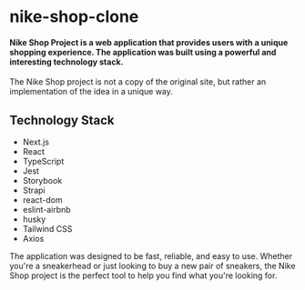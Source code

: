 # nike-shop-clone

#### Nike Shop Project is a web application that provides users with a unique shopping experience. The application was built using a powerful and interesting technology stack.

The Nike Shop project is not a copy of the original site, but rather an implementation of the idea in a unique way.


## Technology Stack

- Next.js 
- React 
- TypeScript
- Jest
- Storybook
- Strapi
- react-dom
- eslint-airbnb
- husky
- Tailwind CSS
- Axios

The application was designed to be fast, reliable, and easy to use. Whether you're a sneakerhead or just looking to buy a new pair of sneakers, the Nike Shop project is the perfect tool to help you find what you're looking for.

